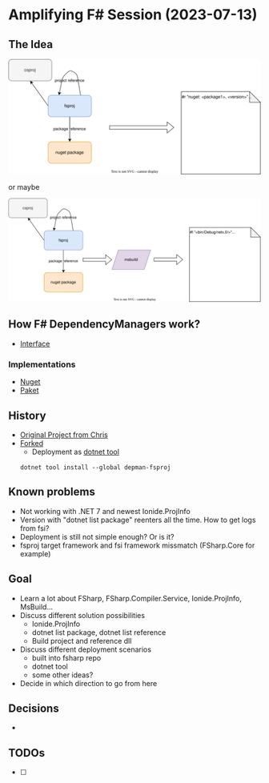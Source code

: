 # Amplifying F# Session (2023-07-13)

## The Idea

![Idea](DependencyManagerIdea1.drawio.svg)

or maybe

![Idea](DependencyManagerIdea2.drawio.svg)


## How F# DependencyManagers work?

- [Interface](../../fsharp/src/FSharp.DependencyManager.Nuget/FSharp.DependencyManager.fsi)

### Implementations

- [Nuget](../../fsharp/src/FSharp.DependencyManager.Nuget/FSharp.DependencyManager.fs)
- [Paket](../../Paket/src/FSharp.DependencyManager.Paket/PaketDependencyManager.fs)

## History

- [Original Project from Chris](https://github.com/ionide/DependencyManager.FsProj)
- [Forked](https://github.com/ThisFunctionalTom/DependencyManager.FsProj)
  - Deployment as [dotnet tool](https://www.nuget.org/packages/DependencyManager.FsProj/)
  ```pwsh
  dotnet tool install --global depman-fsproj
  ```

## Known problems

- Not working with .NET 7 and newest Ionide.ProjInfo
- Version with "dotnet list package" reenters all the time. How to get logs from fsi?
- Deployment is still not simple enough? Or is it?
- fsproj target framework and fsi framework missmatch  (FSharp.Core for example)

## Goal

- Learn a lot about FSharp, FSharp.Compiler.Service, Ionide.ProjInfo, MsBuild...
- Discuss different solution possibilities
  - Ionide.ProjInfo
  - dotnet list package, dotnet list reference
  - Build project and reference dll
- Discuss different deployment scenarios
  - built into fsharp repo
  - dotnet tool
  - some other ideas?
- Decide in which direction to go from here

## Decisions

- 

## TODOs

- [ ] 